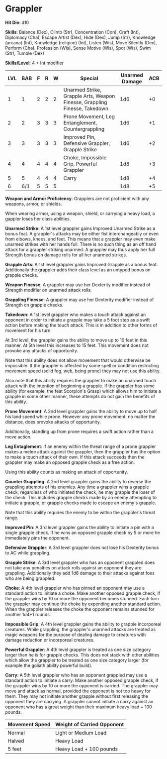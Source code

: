 # Grappler

**Hit Die**: d10

**Skills**: Balance (Dex), Climb (Str), Concentration (Con), Craft (Int), Diplomacy (Cha), Escape Artist (Dex), Hide (Dex), Jump (Str), Knowledge (arcana) (Int), Knowledge (religion) (Int), Listen (Wis), Move Silently (Dex), Perform (Cha), Profession (Wis), Sense Motive (Wis), Spot (Wis), Swim (Str), Tumble (Dex)

**Skills/Level**: 4 + Int modifier

LVL | BAB | F | R | W | Special | Unarmed Damage |ACB 
--- | --- | - | - | - | ------- | -------------- |--- 
1   | 1   | 2 | 2 | 2 | Unarmed Strike, Grapple Arts, Weapon Finesse, Grappling Finesse, Takedown | 1d6 | +0
2   | 2   | 3 | 3 | 3 | Prone Movement, Leg Entanglement, Countergrappling | 1d6 | +1
3   | 3   | 3 | 3 | 3 | Improved Pin, Defensive Grappler, Grapple Strike | 1d6 | +2
4   | 4   | 4 | 4 | 4 | Choke, Impossible Grip, Powerful Grappler | 1d8 | +3
5   | 5   | 4 | 4 | 4 | Carry | 1d8 | +4
6   | 6/1 | 5 | 5 | 5 |  | 1d8 | +5

**Weapon and Armor Proficiency**: Grapplers are not proficient with any weapons, armor, or shields.

When wearing armor, using a weapon, shield, or carrying a heavy load, a gappler loses her class abilities.

**Unarmed Strike**: A 1st level grappler gains Improved Unarmed Strike as a bonus feat. A grappler's attacks may be either fist interchangeably or even from elbows, knees, and feet. This means that a grappler may even make unarmed strikes with her hands full. There is no such thing as an off hand attack for a grappler striking unarmed. A grappler may thus apply her full Strength bonus on damage rolls for all her unarmed strikes.

**Grapple Arts**: A 1st level grappler gains Improved Grapple as a bonus feat. Additionally the grappler adds their class level as an untyped bonus on grapple checks.

**Weapon Finesse**: A grappler may use her Dexterity modifier instead of Strength modifier on unarmed attack rolls. 

**Grappling Finesse**: A grappler may use her Dexterity modifier instead of Strength on grapple checks.

**Takedown**: A 1st level grappler who makes a touch attack against an opponent in order to initiate a grapple may take a 5 foot step as a swift action before making the touch attack. This is in addition to other forms of movement for his turn.

At 3rd level, the grappler gains the ability to move up to 10 feet in this manner. At 5th level this increases to 15 feet. This movement does not provoke any attacks of opportunity.

Note that this ability does not allow movement that would otherwise be impossible. If the grappler is affected by some spell or condition restricting movement speed (solid fog, web, being prone)  they may not use this ability.

Also note that this ability requires the grappler to make an unarmed touch attack with the intention of beginning a grapple. If the grappler has some ability (for example, the feat Scorpion's Grasp) which allows him to initiate a grapple in some other manner, these attempts do not gain the benefits of this ability.

**Prone Movement**: A 2nd level grappler gains the ability to move up to half his land speed while prone. However any prone movement, no matter the distance, does provoke attacks of opportunity.

Additionally, standing up from prone requires a swift action rather than a move action.

**Leg Entaglement**: If an enemy within the threat range of a prone grappler makes a melee attack against the grappler, then the grappler has the option to make a touch attack of their own. If this attack succeeds then the grappler may make an opposed grapple check as a free action. 

Using this ability counts as making an attack of opportunity. 

**Counter Grappling**: A 2nd level grappler gains the ability to reverse the grappling attempts of his enemies. Any time a grappler wins a grapple check, regardless of who initiated the check, he may grapple the loser of the check. This includes grapple checks made by an enemy attempting to initiate a grapple, or grapple checks made to escape an enemy's grapple.

Note that this ability requires the enemy to be within the grappler's threat range.

**Improved Pin**: A 3rd level grappler gains the ability to initiate a pin with a single grapple check. If he wins an opposed grapple check by 5 or more he immediately pins the opponent.

**Defensive Grappler**: A 3rd level grappler does not lose his Dexterity bonus to AC while grappling. 

**Grapple Strike**: A 3rd level grappler who has an opponent grappled does not take any penalties on attack rolls against an opponent they are grappling. Additionally they add 1d6 damage to their attacks against foes who are being grappled.

**Choke**: A 4th level grappler who has pinned an opponent may use a standard action to initiate a choke. Make another opposed grapple check, if the grappler wins by 10 or more the opponent becomes stunned. Each turn the grappler may continue the choke by expending another standard action. When the grappler releases the choke the opponent remains stunned for another 1d4+1 rounds.

**Impossible Grip**: A 4th level grappler gains the ability to grapple incorporeal creatures. While grappling, the grappler's unarmed attacks are treated as magic weapons for the purpose of dealing damage to creatures with damage reduction or incorporeal creatures.

**Powerful Grappler**: A 4th level grappler is treated as one size category larger than he is for grapple checks. This does not stack with other abilities which allow the grappler to be treated as one size category larger (for example the goliath ability powerful build).

**Carry**: A 5th level grappler who has an opponent grappled may use a standard action to initiate a carry. Make another opposed grapple check, if the grappler wins by 10 or more the opponent is carried. The grappler may move and attack as normal, provided the opponent is not too heavy for them. They may not initiate another grapple without first releasing the opponent they are carrying. A grappler cannot initiate a carry against an opponent who has a great weight than their maximum heavy load + 100 pounds.

Movement Speed | Weight of Carried Opponent
-------------- | --------------------------
Normal         | Light or Medium Load
Halved		   | Heavy Load
5 feet 		   | Heavy Load + 100 pounds

